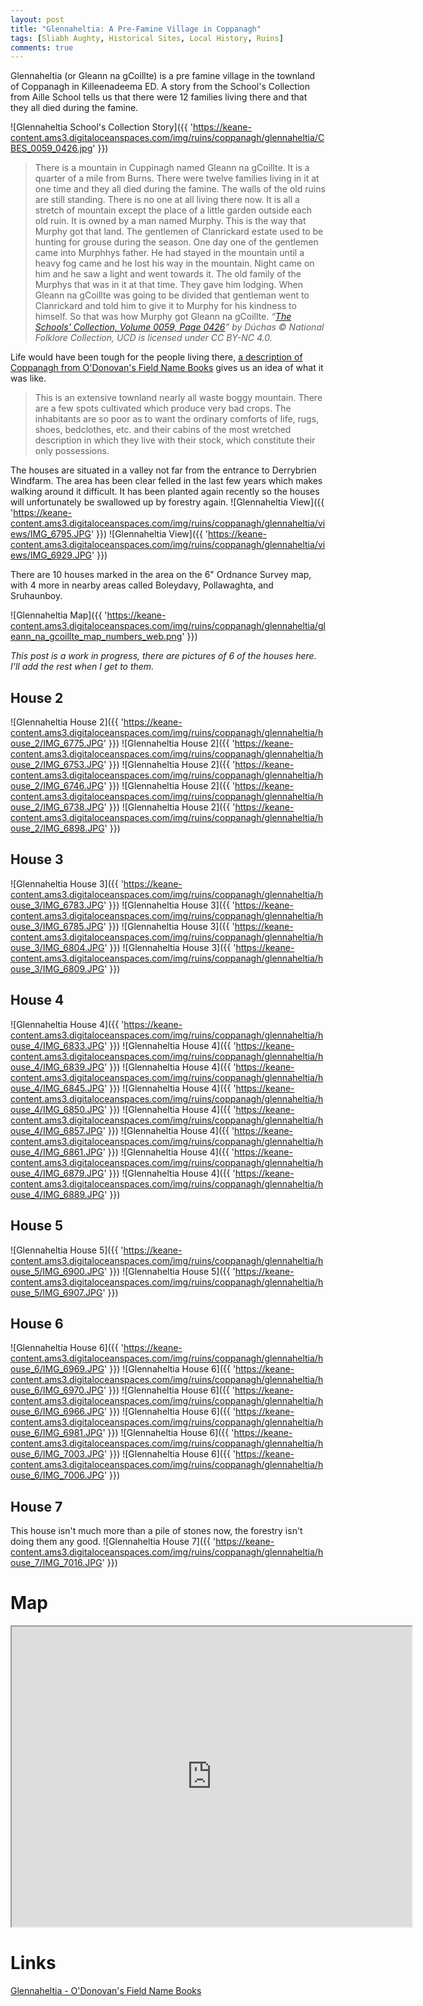 ```yaml
---
layout: post
title: "Glennaheltia: A Pre-Famine Village in Coppanagh"
tags: [Sliabh Aughty, Historical Sites, Local History, Ruins]
comments: true
---
```


Glennaheltia (or Gleann na gCoillte) is a pre famine village in the townland of Coppanagh in Killeenadeema ED. A story from the School's Collection from Aille School tells us that there were 12 families living there and that they all died during the famine.

![Glennaheltia School's Collection Story]({{ 'https://keane-content.ams3.digitaloceanspaces.com/img/ruins/coppanagh/glennaheltia/CBES_0059_0426.jpg' }})

> There is a mountain in Cuppinagh named Gleann na gCoillte. It is a quarter of a mile from Burns. There were twelve families living in it at one time and they all died during the famine. The walls of the old ruins are still standing. There is no one at all living there now. It is all a stretch of mountain except the place of a little garden outside each old ruin. It is owned by a man named Murphy. This is the way that Murphy got that land. The gentlemen of Clanrickard estate used to be hunting for grouse during the season. One day one of the gentlemen came into Murphhys father. He had stayed in the mountain until a heavy fog came and he lost his way in the mountain. Night came on him and he saw a light and went towards it. The old family of the Murphys that was in it at that time. They gave him lodging. When Gleann na gCoillte was going to be divided that gentleman went to Clanrickard and told him to give it to Murphy for his kindness to himself. So that was how Murphy got Gleann na gCoillte.
*“[The Schools’ Collection, Volume 0059, Page 0426](https://www.duchas.ie/en/cbes/4583350/4581989/4606193)” by Dúchas © National Folklore Collection, UCD is licensed under CC BY-NC 4.0.*

Life would have been tough for the people living there, [a description of Coppanagh from O'Donovan's Field Name Books](http://places.webworld.org/place/24896) gives us an idea of what it was like.

> This is an extensive townland nearly all waste boggy mountain. There are a few spots cultivated which produce very bad crops. The inhabitants are so poor as to want the ordinary comforts of life, rugs, shoes, bedclothes, etc. and their cabins of the most wretched description in which they live with their stock, which constitute their only possessions.

The houses are situated in a valley not far from the entrance to Derrybrien Windfarm. The area has been clear felled in the last few years which makes walking around it difficult. It has been planted again recently so the houses will unfortunately be swallowed up by forestry again.
![Glennaheltia View]({{ 'https://keane-content.ams3.digitaloceanspaces.com/img/ruins/coppanagh/glennaheltia/views/IMG_6795.JPG' }})
![Glennaheltia View]({{ 'https://keane-content.ams3.digitaloceanspaces.com/img/ruins/coppanagh/glennaheltia/views/IMG_6929.JPG' }})

There are 10 houses marked in the area on the 6" Ordnance Survey map, with 4 more in nearby areas called Boleydavy, Pollawaghta, and Sruhaunboy.

![Glennaheltia Map]({{ 'https://keane-content.ams3.digitaloceanspaces.com/img/ruins/coppanagh/glennaheltia/gleann_na_gcoillte_map_numbers_web.png' }})

*This post is a work in progress, there are pictures of 6 of the houses here. I'll add the rest when I get to them.*

## House 2
![Glennaheltia House 2]({{ 'https://keane-content.ams3.digitaloceanspaces.com/img/ruins/coppanagh/glennaheltia/house_2/IMG_6775.JPG' }})
![Glennaheltia House 2]({{ 'https://keane-content.ams3.digitaloceanspaces.com/img/ruins/coppanagh/glennaheltia/house_2/IMG_6753.JPG' }})
![Glennaheltia House 2]({{ 'https://keane-content.ams3.digitaloceanspaces.com/img/ruins/coppanagh/glennaheltia/house_2/IMG_6746.JPG' }})
![Glennaheltia House 2]({{ 'https://keane-content.ams3.digitaloceanspaces.com/img/ruins/coppanagh/glennaheltia/house_2/IMG_6738.JPG' }})
![Glennaheltia House 2]({{ 'https://keane-content.ams3.digitaloceanspaces.com/img/ruins/coppanagh/glennaheltia/house_2/IMG_6898.JPG' }})

## House 3
![Glennaheltia House 3]({{ 'https://keane-content.ams3.digitaloceanspaces.com/img/ruins/coppanagh/glennaheltia/house_3/IMG_6783.JPG' }})
![Glennaheltia House 3]({{ 'https://keane-content.ams3.digitaloceanspaces.com/img/ruins/coppanagh/glennaheltia/house_3/IMG_6785.JPG' }})
![Glennaheltia House 3]({{ 'https://keane-content.ams3.digitaloceanspaces.com/img/ruins/coppanagh/glennaheltia/house_3/IMG_6804.JPG' }})
![Glennaheltia House 3]({{ 'https://keane-content.ams3.digitaloceanspaces.com/img/ruins/coppanagh/glennaheltia/house_3/IMG_6809.JPG' }})

## House 4
![Glennaheltia House 4]({{ 'https://keane-content.ams3.digitaloceanspaces.com/img/ruins/coppanagh/glennaheltia/house_4/IMG_6833.JPG' }})
![Glennaheltia House 4]({{ 'https://keane-content.ams3.digitaloceanspaces.com/img/ruins/coppanagh/glennaheltia/house_4/IMG_6839.JPG' }})
![Glennaheltia House 4]({{ 'https://keane-content.ams3.digitaloceanspaces.com/img/ruins/coppanagh/glennaheltia/house_4/IMG_6845.JPG' }})
![Glennaheltia House 4]({{ 'https://keane-content.ams3.digitaloceanspaces.com/img/ruins/coppanagh/glennaheltia/house_4/IMG_6850.JPG' }})
![Glennaheltia House 4]({{ 'https://keane-content.ams3.digitaloceanspaces.com/img/ruins/coppanagh/glennaheltia/house_4/IMG_6857.JPG' }})
![Glennaheltia House 4]({{ 'https://keane-content.ams3.digitaloceanspaces.com/img/ruins/coppanagh/glennaheltia/house_4/IMG_6861.JPG' }})
![Glennaheltia House 4]({{ 'https://keane-content.ams3.digitaloceanspaces.com/img/ruins/coppanagh/glennaheltia/house_4/IMG_6879.JPG' }})
![Glennaheltia House 4]({{ 'https://keane-content.ams3.digitaloceanspaces.com/img/ruins/coppanagh/glennaheltia/house_4/IMG_6889.JPG' }})

## House 5
![Glennaheltia House 5]({{ 'https://keane-content.ams3.digitaloceanspaces.com/img/ruins/coppanagh/glennaheltia/house_5/IMG_6900.JPG' }})
![Glennaheltia House 5]({{ 'https://keane-content.ams3.digitaloceanspaces.com/img/ruins/coppanagh/glennaheltia/house_5/IMG_6907.JPG' }})

## House 6
![Glennaheltia House 6]({{ 'https://keane-content.ams3.digitaloceanspaces.com/img/ruins/coppanagh/glennaheltia/house_6/IMG_6969.JPG' }})
![Glennaheltia House 6]({{ 'https://keane-content.ams3.digitaloceanspaces.com/img/ruins/coppanagh/glennaheltia/house_6/IMG_6970.JPG' }})
![Glennaheltia House 6]({{ 'https://keane-content.ams3.digitaloceanspaces.com/img/ruins/coppanagh/glennaheltia/house_6/IMG_6966.JPG' }})
![Glennaheltia House 6]({{ 'https://keane-content.ams3.digitaloceanspaces.com/img/ruins/coppanagh/glennaheltia/house_6/IMG_6981.JPG' }})
![Glennaheltia House 6]({{ 'https://keane-content.ams3.digitaloceanspaces.com/img/ruins/coppanagh/glennaheltia/house_6/IMG_7003.JPG' }})
![Glennaheltia House 6]({{ 'https://keane-content.ams3.digitaloceanspaces.com/img/ruins/coppanagh/glennaheltia/house_6/IMG_7006.JPG' }})

## House 7
This house isn't much more than a pile of stones now, the forestry isn't doing them any good.
![Glennaheltia House 7]({{ 'https://keane-content.ams3.digitaloceanspaces.com/img/ruins/coppanagh/glennaheltia/house_7/IMG_7016.JPG' }})

# Map
<iframe src="https://www.google.com/maps/d/embed?mid=1OwAW5yXUG1Blhe50Oa2QGaPmqpV9k6A_" width="640" height="480"></iframe>

# Links
[Glennaheltia - O'Donovan's Field Name Books](http://places.webworld.org/place/25189)